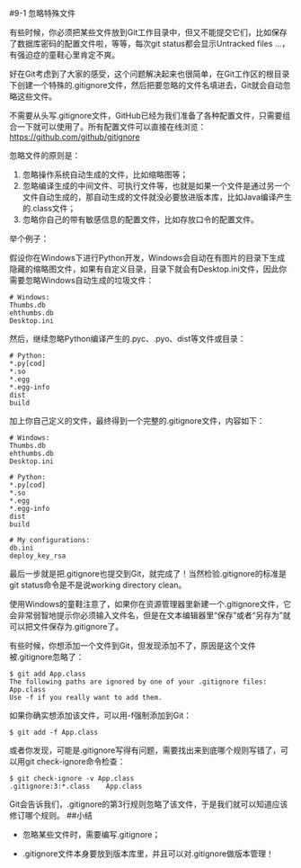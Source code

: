 #9-1 忽略特殊文件


有些时候，你必须把某些文件放到Git工作目录中，但又不能提交它们，比如保存了数据库密码的配置文件啦，等等，每次git status都会显示Untracked files ...，有强迫症的童鞋心里肯定不爽。

好在Git考虑到了大家的感受，这个问题解决起来也很简单，在Git工作区的根目录下创建一个特殊的.gitignore文件，然后把要忽略的文件名填进去，Git就会自动忽略这些文件。

不需要从头写.gitignore文件，GitHub已经为我们准备了各种配置文件，只需要组合一下就可以使用了。所有配置文件可以直接在线浏览：https://github.com/github/gitignore

忽略文件的原则是：

1. 忽略操作系统自动生成的文件，比如缩略图等；
2. 忽略编译生成的中间文件、可执行文件等，也就是如果一个文件是通过另一个文件自动生成的，那自动生成的文件就没必要放进版本库，比如Java编译产生的.class文件；
3. 忽略你自己的带有敏感信息的配置文件，比如存放口令的配置文件。

举个例子：

假设你在Windows下进行Python开发，Windows会自动在有图片的目录下生成隐藏的缩略图文件，如果有自定义目录，目录下就会有Desktop.ini文件，因此你需要忽略Windows自动生成的垃圾文件：

	# Windows:
	Thumbs.db
	ehthumbs.db
	Desktop.ini

然后，继续忽略Python编译产生的.pyc、.pyo、dist等文件或目录：

	# Python:
	*.py[cod]
	*.so
	*.egg
	*.egg-info
	dist
	build

加上你自己定义的文件，最终得到一个完整的.gitignore文件，内容如下：

	# Windows:
	Thumbs.db
	ehthumbs.db
	Desktop.ini
	
	# Python:
	*.py[cod]
	*.so
	*.egg
	*.egg-info
	dist
	build
	
	# My configurations:
	db.ini
	deploy_key_rsa

最后一步就是把.gitignore也提交到Git，就完成了！当然检验.gitignore的标准是git status命令是不是说working directory clean。

使用Windows的童鞋注意了，如果你在资源管理器里新建一个.gitignore文件，它会非常弱智地提示你必须输入文件名，但是在文本编辑器里“保存”或者“另存为”就可以把文件保存为.gitignore了。

有些时候，你想添加一个文件到Git，但发现添加不了，原因是这个文件被.gitignore忽略了：

	$ git add App.class
	The following paths are ignored by one of your .gitignore files:
	App.class
	Use -f if you really want to add them.

如果你确实想添加该文件，可以用-f强制添加到Git：

	$ git add -f App.class

或者你发现，可能是.gitignore写得有问题，需要找出来到底哪个规则写错了，可以用git check-ignore命令检查：
	
	$ git check-ignore -v App.class
	.gitignore:3:*.class    App.class

Git会告诉我们，.gitignore的第3行规则忽略了该文件，于是我们就可以知道应该修订哪个规则。
##小结

- 忽略某些文件时，需要编写.gitignore；

- .gitignore文件本身要放到版本库里，并且可以对.gitignore做版本管理！

